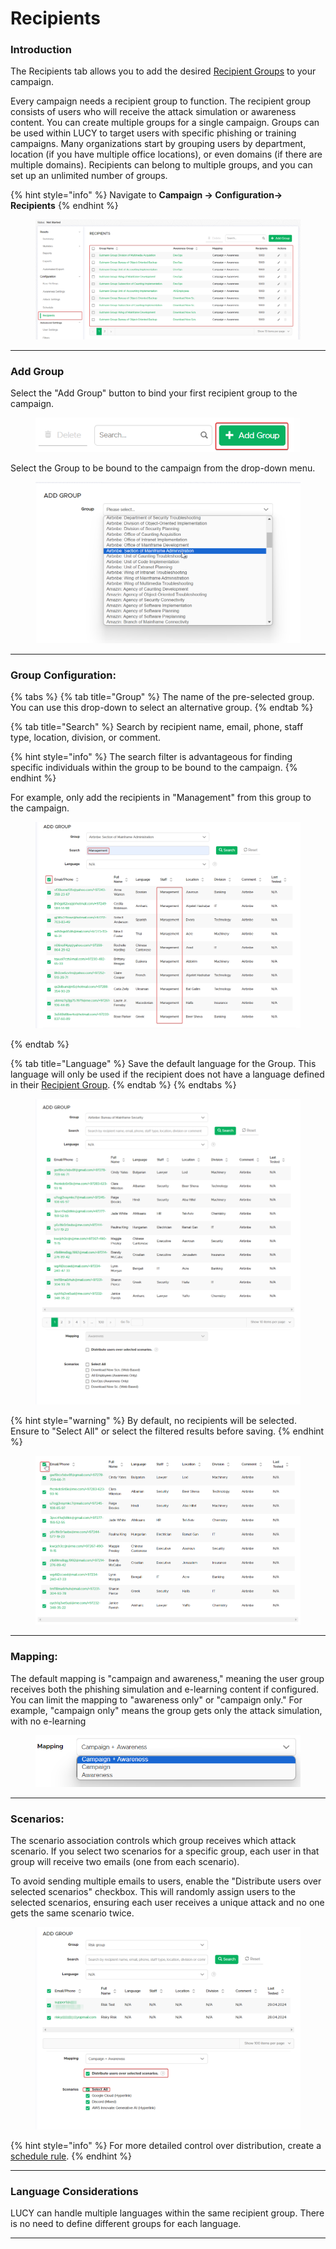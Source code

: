 # Recipients

### Introduction

The Recipients tab allows you to add the desired [Recipient Groups](../../../users/recipient-groups.md) to your campaign.&#x20;

Every campaign needs a recipient group to function. The recipient group consists of users who will receive the attack simulation or awareness content. You can create multiple groups for a single campaign. Groups can be used within LUCY to target users with specific phishing or training campaigns. Many organizations start by grouping users by department, location (if you have multiple office locations), or even domains (if there are multiple domains). Recipients can belong to multiple groups, and you can set up an unlimited number of groups.

{% hint style="info" %}
Navigate to **Campaign -> Configuration-> Recipients**
{% endhint %}

<figure><img src="../../../../.gitbook/assets/image (505).png" alt=""><figcaption></figcaption></figure>

***

### Add Group

Select the "Add Group" button to bind your first recipient group to the campaign.

<figure><img src="../../../../.gitbook/assets/image (507).png" alt="" width="466"><figcaption></figcaption></figure>

Select the Group to be bound to the campaign from the drop-down menu.

<figure><img src="../../../../.gitbook/assets/image (508).png" alt=""><figcaption></figcaption></figure>

***

### Group Configuration:

{% tabs %}
{% tab title="Group" %}
The name of the pre-selected group. You can use this drop-down to select an alternative group.
{% endtab %}

{% tab title="Search" %}
Search by recipient name, email, phone, staff type, location, division, or comment.

{% hint style="info" %}
The search filter is advantageous for finding specific individuals within the group to be bound to the campaign.
{% endhint %}

For example, only add the recipients in "Management" from this group to the campaign.

<figure><img src="../../../../.gitbook/assets/image (510).png" alt=""><figcaption></figcaption></figure>
{% endtab %}

{% tab title="Language" %}
Save the default language for the Group. This language will only be used if the recipient does not have a language defined in their [Recipient Group](../../../users/recipient-groups.md).
{% endtab %}
{% endtabs %}

<figure><img src="../../../../.gitbook/assets/image (573).png" alt=""><figcaption></figcaption></figure>

{% hint style="warning" %}
By default, no recipients will be selected. Ensure to "Select All" or select the filtered results before saving.
{% endhint %}

<figure><img src="../../../../.gitbook/assets/image (572).png" alt=""><figcaption></figcaption></figure>

***

### Mapping:

The default mapping is "campaign and awareness," meaning the user group receives both the phishing simulation and e-learning content if configured. You can limit the mapping to "awareness only" or "campaign only." For example, "campaign only" means the group gets only the attack simulation, with no e-learning

<figure><img src="../../../../.gitbook/assets/image (574).png" alt="" width="538"><figcaption></figcaption></figure>

***

### Scenarios:

The scenario association controls which group receives which attack scenario. If you select two scenarios for a specific group, each user in that group will receive two emails (one from each scenario).&#x20;

To avoid sending multiple emails to users, enable the "Distribute users over selected scenarios" checkbox. This will randomly assign users to the selected scenarios, ensuring each user receives a unique attack and no one gets the same scenario twice.&#x20;

<figure><img src="../../../../.gitbook/assets/image (575).png" alt=""><figcaption></figcaption></figure>

{% hint style="info" %}
For more detailed control over distribution, create a [schedule rule](schedule/).
{% endhint %}

***

### Language Considerations <a href="#language_considerations" id="language_considerations"></a>

LUCY can handle multiple languages within the same recipient group. There is no need to define different groups for each language.

***
